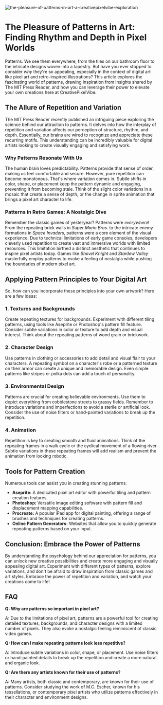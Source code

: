 ![the-pleasure-of-patterns-in-art-a-creativepixelvibe-exploration](https://images.pexels.com/photos/11280357/pexels-photo-11280357.jpeg?auto=compress&cs=tinysrgb&fit=crop&h=627&w=1200)

# The Pleasure of Patterns in Art: Finding Rhythm and Depth in Pixel Worlds

Patterns. We see them everywhere, from the tiles on our bathroom floor to the intricate designs woven into a tapestry. But have you ever stopped to consider *why* they're so appealing, especially in the context of digital art like pixel art and retro-inspired illustrations? This article explores the fascinating world of patterns, drawing inspiration from insights shared by The MIT Press Reader, and how you can leverage their power to elevate your own creations here at CreativePixelVibe.

## The Allure of Repetition and Variation

The MIT Press Reader recently published an intriguing piece exploring the science behind our attraction to patterns. It delves into how the interplay of repetition and variation affects our perception of structure, rhythm, and depth. Essentially, our brains are wired to recognize and appreciate these recurring motifs. This understanding can be incredibly valuable for digital artists looking to create visually engaging and satisfying work.

### Why Patterns Resonate With Us

The human brain loves predictability. Patterns provide that sense of order, making us feel comfortable and secure. However, pure repetition can become monotonous. That's where variation comes in. Subtle shifts in color, shape, or placement keep the pattern dynamic and engaging, preventing it from becoming stale. Think of the slight color variations in a mosaic that create a sense of depth, or the change in sprite animation that brings a pixel art character to life.

### Patterns in Retro Games: A Nostalgic Dive

Remember the classic games of yesteryear? Patterns were *everywhere*! From the repeating brick walls in *Super Mario Bros.* to the intricate enemy formations in *Space Invaders*, patterns were a core element of the visual experience. Due to technical limitations of early game consoles, developers cleverly used repetition to create vast and immersive worlds with limited resources. This limitation birthed a distinct aesthetic that continues to inspire pixel artists today. Games like *Shovel Knight* and *Stardew Valley* masterfully employ patterns to evoke a feeling of nostalgia while pushing the boundaries of modern pixel art.

## Applying Pattern Principles to Your Digital Art

So, how can you incorporate these principles into your own artwork? Here are a few ideas:

### 1. Textures and Backgrounds

Create repeating textures for backgrounds. Experiment with different tiling patterns, using tools like Aseprite or Photoshop's pattern fill feature. Consider subtle variations in color or texture to add depth and visual interest. Think about the repeating patterns of wood grain or brickwork.

### 2. Character Design

Use patterns in clothing or accessories to add detail and visual flair to your characters. A repeating symbol on a character's robe or a patterned texture on their armor can create a unique and memorable design. Even simple patterns like stripes or polka dots can add a touch of personality.

### 3. Environmental Design

Patterns are crucial for creating believable environments. Use them to depict everything from cobblestone streets to grassy fields. Remember to introduce variations and imperfections to avoid a sterile or artificial look. Consider the use of noise filters or hand-painted variations to break up the repetition.

### 4. Animation

Repetition is key to creating smooth and fluid animations. Think of the repeating frames in a walk cycle or the cyclical movement of a flowing river. Subtle variations in these repeating frames will add realism and prevent the animation from looking robotic.

## Tools for Pattern Creation

Numerous tools can assist you in creating stunning patterns:

*   **Aseprite:** A dedicated pixel art editor with powerful tiling and pattern creation features.
*   **Photoshop:** Versatile image editing software with pattern fill and displacement mapping capabilities.
*   **Procreate:** A popular iPad app for digital painting, offering a range of brushes and techniques for creating patterns.
*   **Online Pattern Generators:** Websites that allow you to quickly generate repeating patterns based on your input.

## Conclusion: Embrace the Power of Patterns

By understanding the psychology behind our appreciation for patterns, you can unlock new creative possibilities and create more engaging and visually appealing digital art. Experiment with different types of patterns, explore variations, and don't be afraid to draw inspiration from classic games and art styles. Embrace the power of repetition and variation, and watch your creations come to life!

## FAQ

**Q: Why are patterns so important in pixel art?**

A: Due to the limitations of pixel art, patterns are a powerful tool for creating detailed textures, backgrounds, and character designs with a limited number of pixels. They also evoke a nostalgic feeling reminiscent of classic video games.

**Q: How can I make repeating patterns look less repetitive?**

A: Introduce subtle variations in color, shape, or placement. Use noise filters or hand-painted details to break up the repetition and create a more natural and organic look.

**Q: Are there any artists known for their use of patterns?**

A: Many artists, both classic and contemporary, are known for their use of patterns. Consider studying the work of M.C. Escher, known for his tessellations, or contemporary pixel artists who utilize patterns effectively in their character and environment designs.
